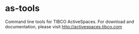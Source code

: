 as-tools
========

Command line tools for TIBCO ActiveSpaces. For download and documentation, please visit http://activespaces.tibco.com
